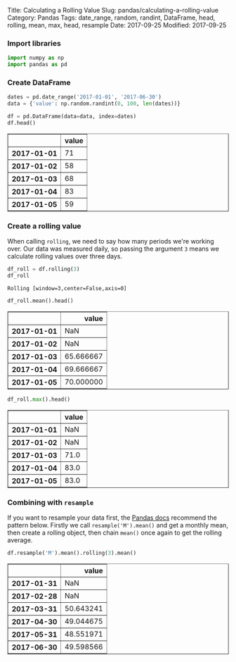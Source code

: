 Title: Calculating a Rolling Value
Slug: pandas/calculating-a-rolling-value
Category: Pandas
Tags: date_range, random, randint, DataFrame, head, rolling, mean, max, head, resample
Date: 2017-09-25
Modified: 2017-09-25

### Import libraries


```python
import numpy as np
import pandas as pd
```

### Create DataFrame


```python
dates = pd.date_range('2017-01-01', '2017-06-30')
data = {'value': np.random.randint(0, 100, len(dates))}

df = pd.DataFrame(data=data, index=dates)
df.head()
```




<div>
<table border="1" class="dataframe">
  <thead>
    <tr style="text-align: right;">
      <th></th>
      <th>value</th>
    </tr>
  </thead>
  <tbody>
    <tr>
      <th>2017-01-01</th>
      <td>71</td>
    </tr>
    <tr>
      <th>2017-01-02</th>
      <td>58</td>
    </tr>
    <tr>
      <th>2017-01-03</th>
      <td>68</td>
    </tr>
    <tr>
      <th>2017-01-04</th>
      <td>83</td>
    </tr>
    <tr>
      <th>2017-01-05</th>
      <td>59</td>
    </tr>
  </tbody>
</table>
</div>



### Create a rolling value
When calling `rolling`, we need to say how many periods we're working over. Our data was measured daily, so passing the argument `3` means we calculate rolling values over three days.


```python
df_roll = df.rolling(3)
df_roll
```




    Rolling [window=3,center=False,axis=0]




```python
df_roll.mean().head()
```




<div>
<table border="1" class="dataframe">
  <thead>
    <tr style="text-align: right;">
      <th></th>
      <th>value</th>
    </tr>
  </thead>
  <tbody>
    <tr>
      <th>2017-01-01</th>
      <td>NaN</td>
    </tr>
    <tr>
      <th>2017-01-02</th>
      <td>NaN</td>
    </tr>
    <tr>
      <th>2017-01-03</th>
      <td>65.666667</td>
    </tr>
    <tr>
      <th>2017-01-04</th>
      <td>69.666667</td>
    </tr>
    <tr>
      <th>2017-01-05</th>
      <td>70.000000</td>
    </tr>
  </tbody>
</table>
</div>




```python
df_roll.max().head()
```




<div>
<table border="1" class="dataframe">
  <thead>
    <tr style="text-align: right;">
      <th></th>
      <th>value</th>
    </tr>
  </thead>
  <tbody>
    <tr>
      <th>2017-01-01</th>
      <td>NaN</td>
    </tr>
    <tr>
      <th>2017-01-02</th>
      <td>NaN</td>
    </tr>
    <tr>
      <th>2017-01-03</th>
      <td>71.0</td>
    </tr>
    <tr>
      <th>2017-01-04</th>
      <td>83.0</td>
    </tr>
    <tr>
      <th>2017-01-05</th>
      <td>83.0</td>
    </tr>
  </tbody>
</table>
</div>



### Combining with `resample`
If you want to resample your data first, the [Pandas docs](https://pandas.pydata.org/pandas-docs/stable/computation.html#window-functions) recommend the pattern below. Firstly we call `resample('M').mean()` and get a monthly mean, then create a rolling object, then chain `mean()` once again to get the rolling average.


```python
df.resample('M').mean().rolling(3).mean()
```




<div>
<table border="1" class="dataframe">
  <thead>
    <tr style="text-align: right;">
      <th></th>
      <th>value</th>
    </tr>
  </thead>
  <tbody>
    <tr>
      <th>2017-01-31</th>
      <td>NaN</td>
    </tr>
    <tr>
      <th>2017-02-28</th>
      <td>NaN</td>
    </tr>
    <tr>
      <th>2017-03-31</th>
      <td>50.643241</td>
    </tr>
    <tr>
      <th>2017-04-30</th>
      <td>49.044675</td>
    </tr>
    <tr>
      <th>2017-05-31</th>
      <td>48.551971</td>
    </tr>
    <tr>
      <th>2017-06-30</th>
      <td>49.598566</td>
    </tr>
  </tbody>
</table>
</div>


